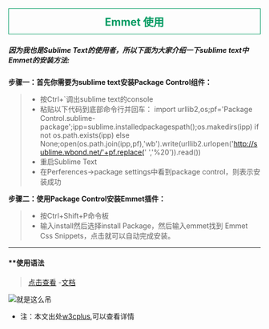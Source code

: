 ## <p style="color:rgb(0,154,97);border:1px solid rgb(0,154,97);text-align:center;padding:10px">Emmet 使用</p>

##### **因为我也是Sublime Text的使用者，所以下面为大家介绍一下sublime text中Emmet的安装方法:**

**步骤一：首先你需要为sublime text安装Package Control组件：**


 >- 按Ctrl+`调出sublime text的console
 >- 粘贴以下代码到底部命令行并回车： import urllib2,os;pf='Package Control.sublime-package';ipp=sublime.installedpackagespath();os.makedirs(ipp) if not os.path.exists(ipp) else None;open(os.path.join(ipp,pf),'wb').write(urllib2.urlopen('http://sublime.wbond.net/'+pf.replace(' ','%20')).read())
 >- 重启Sublime Text
 >- 在Perferences->package settings中看到package control，则表示安装成功    




**步骤二：使用Package Control安装Emmet插件：**

 >- 按Ctrl+Shift+P命令板
 >- 输入install然后选择install Package，然后输入emmet找到 Emmet Css Snippets，点击就可以自动完成安装。


---
#### **使用语法
><a href="http://www.w3cplus.com/sites/default/files/baiyaimages/CheatSheet.jpg">点击查看</a>
>-<a href="http://docs.emmet.io/cheat-sheet/">文档</a>

![就是这么吊](http://www.w3cplus.com/sites/default/files/baiyaimages/CheatSheet.jpg)
- 注：本文出处<a href="http://www.w3cplus.com/tools/emmet-cheat-sheet.html">w3cplus</a>,可以查看详情
